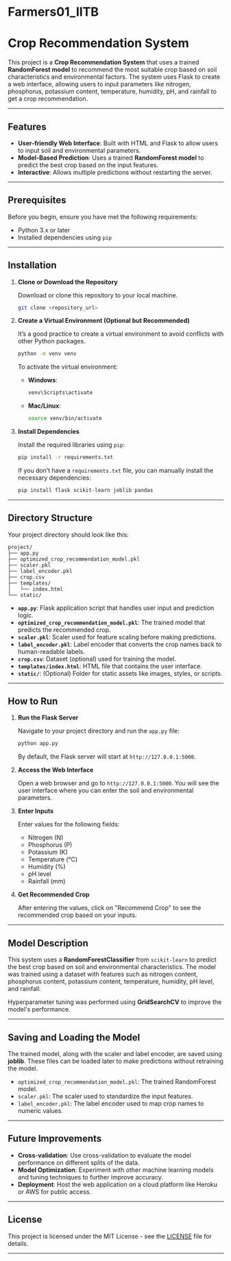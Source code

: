 # Farmers01_IITB


# Crop Recommendation System

This project is a **Crop Recommendation System** that uses a trained **RandomForest model** to recommend the most suitable crop based on soil characteristics and environmental factors. The system uses Flask to create a web interface, allowing users to input parameters like nitrogen, phosphorus, potassium content, temperature, humidity, pH, and rainfall to get a crop recommendation.

---

## Features

- **User-friendly Web Interface**: Built with HTML and Flask to allow users to input soil and environmental parameters.
- **Model-Based Prediction**: Uses a trained **RandomForest model** to predict the best crop based on the input features.
- **Interactive**: Allows multiple predictions without restarting the server.

---

## Prerequisites

Before you begin, ensure you have met the following requirements:

- Python 3.x or later
- Installed dependencies using `pip`

---

## Installation

1. **Clone or Download the Repository**

   Download or clone this repository to your local machine.

   ```bash
   git clone <repository_url>
   ```

2. **Create a Virtual Environment (Optional but Recommended)**

   It’s a good practice to create a virtual environment to avoid conflicts with other Python packages.

   ```bash
   python -m venv venv
   ```

   To activate the virtual environment:

   - **Windows**:
     ```bash
     venv\Scripts\activate
     ```

   - **Mac/Linux**:
     ```bash
     source venv/bin/activate
     ```

3. **Install Dependencies**

   Install the required libraries using `pip`:

   ```bash
   pip install -r requirements.txt
   ```

   If you don’t have a `requirements.txt` file, you can manually install the necessary dependencies:

   ```bash
   pip install flask scikit-learn joblib pandas
   ```

---

## Directory Structure

Your project directory should look like this:

```
project/
├── app.py
├── optimized_crop_recommendation_model.pkl
├── scaler.pkl
├── label_encoder.pkl
├── crop.csv
├── templates/
│   └── index.html
└── static/
```

- **`app.py`**: Flask application script that handles user input and prediction logic.
- **`optimized_crop_recommendation_model.pkl`**: The trained model that predicts the recommended crop.
- **`scaler.pkl`**: Scaler used for feature scaling before making predictions.
- **`label_encoder.pkl`**: Label encoder that converts the crop names back to human-readable labels.
- **`crop.csv`**: Dataset (optional) used for training the model.
- **`templates/index.html`**: HTML file that contains the user interface.
- **`static/`**: (Optional) Folder for static assets like images, styles, or scripts.

---

## How to Run

1. **Run the Flask Server**

   Navigate to your project directory and run the `app.py` file:

   ```bash
   python app.py
   ```

   By default, the Flask server will start at `http://127.0.0.1:5000`.

2. **Access the Web Interface**

   Open a web browser and go to `http://127.0.0.1:5000`. You will see the user interface where you can enter the soil and environmental parameters.

3. **Enter Inputs**

   Enter values for the following fields:
   - Nitrogen (N)
   - Phosphorus (P)
   - Potassium (K)
   - Temperature (°C)
   - Humidity (%)
   - pH level
   - Rainfall (mm)

4. **Get Recommended Crop**

   After entering the values, click on "Recommend Crop" to see the recommended crop based on your inputs.

---

## Model Description

This system uses a **RandomForestClassifier** from `scikit-learn` to predict the best crop based on soil and environmental characteristics. The model was trained using a dataset with features such as nitrogen content, phosphorus content, potassium content, temperature, humidity, pH level, and rainfall. 

Hyperparameter tuning was performed using **GridSearchCV** to improve the model's performance.

---

## Saving and Loading the Model

The trained model, along with the scaler and label encoder, are saved using **joblib**. These files can be loaded later to make predictions without retraining the model.

- `optimized_crop_recommendation_model.pkl`: The trained RandomForest model.
- `scaler.pkl`: The scaler used to standardize the input features.
- `label_encoder.pkl`: The label encoder used to map crop names to numeric values.

---

## Future Improvements

- **Cross-validation**: Use cross-validation to evaluate the model performance on different splits of the data.
- **Model Optimization**: Experiment with other machine learning models and tuning techniques to further improve accuracy.
- **Deployment**: Host the web application on a cloud platform like Heroku or AWS for public access.

---

## License

This project is licensed under the MIT License - see the [LICENSE](LICENSE) file for details.

---


